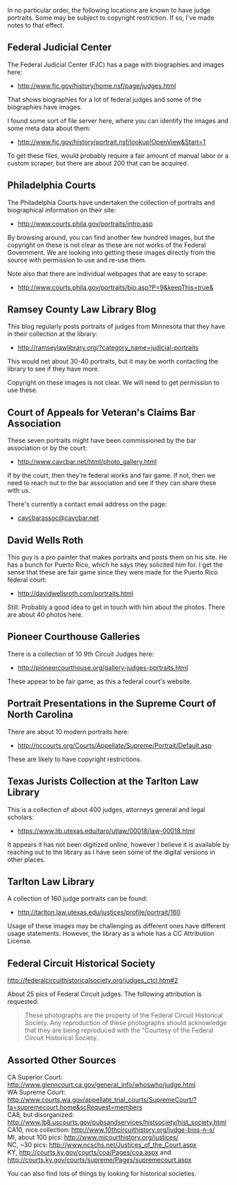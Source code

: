 In no particular order, the following locations are known to have judge 
portraits. Some may be subject to copyright restriction. If so, I've made notes
to that effect.


Federal Judicial Center
-----------------------
The Federal Judicial Center (FJC) has a page with biographies and images here:

 - http://www.fjc.gov/history/home.nsf/page/judges.html
 
That shows biographies for a lot of federal judges and some of the biographies
have images. 

I found some sort of file server here, where you can identify the images and 
some meta data about them:

 - http://www.fjc.gov/history/portrait.nsf/lookup!OpenView&Start=1
 
To get these files, would probably require a fair amount of manual labor or a 
custom scraper, but there are about 200 that can be acquired.


Philadelphia Courts
-------------------
The Philadelphia Courts have undertaken the collection of portraits and 
biographical information on their site:

 - http://www.courts.phila.gov/portraits/intro.asp
 
By browsing around, you can find another few hundred images, but the copyright
on these is not clear as these are not works of the Federal Government. We are 
looking into getting these images directly from the source with permission to 
use and re-use them.

Note also that there are individual webpages that are easy to scrape: 

 - http://www.courts.phila.gov/portraits/bio.asp?P=9&keepThis=true&


Ramsey County Law Library Blog
------------------------------
This blog regularly posts portraits of judges from Minnesota that they have in
their collection at the library:

 - http://ramseylawlibrary.org/?category_name=judicial-portraits
 
This would net about 30-40 portraits, but it may be worth contacting the 
library to see if they have more.

Copyright on these images is not clear. We will need to get permission to use 
these.


Court of Appeals for Veteran's Claims Bar Association
-----------------------------------------------------
These seven portraits might have been commissioned by the bar association or by
the court:

 - http://www.cavcbar.net/html/photo_gallery.html
 
If by the court, then they're federal works and fair game. If not, then we need
to reach out to the bar association and see if they can share these with us.

There's currently a contact email address on the page:

 - cavcbarassoc@cavcbar.net
 

David Wells Roth
----------------
This guy is a pro painter that makes portraits and posts them on his site. He 
has a bunch for Puerto Rico, which he says they solicited him for. I get the 
sense that these are fair game since they were made for the Puerto Rico federal
court:

 - http://davidwellsroth.com/portraits.html
 
Still: Probably a good idea to get in touch with him about the photos. There are
about 40 photos here.


Pioneer Courthouse Galleries
----------------------------
There is a collection of 10 9th Circuit Judges here:

 - http://pioneercourthouse.org/gallery-judges-portraits.html
 
These appear to be fair game, as this a federal court's website.


Portrait Presentations in the Supreme Court of North Carolina
-------------------------------------------------------------
There are about 10 modern portraits here:

 - http://nccourts.org/Courts/Appellate/Supreme/Portrait/Default.asp
 
These are likely to have copyright restrictions.



Texas Jurists Collection at the Tarlton Law Library
---------------------------------------------------
This is a collection of about 400 judges, attorneys general and legal scholars: 

 - https://www.lib.utexas.edu/taro/utlaw/00018/law-00018.html
 
It appears it has not been digitized online, however I believe it is available
by reaching out to the library as I have seen some of the digital versions in 
other places.


Tarlton Law Library
-------------------
A collection of 160 judge portraits can be found:

 - http://tarlton.law.utexas.edu/justices/profile/portrait/160
 
Usage of these images may be challenging as different ones have different usage
statements. However, the library as a whole has a CC Attribution License.


Federal Circuit Historical Society
----------------------------------
http://federalcircuithistoricalsociety.org/judges_ctcl.htm#2

About 25 pics of Federal Circuit judges. The following attribution is requested:

> These photographs are the property of the Federal Circuit Historical Society. 
> Any reproduction of these photographs should acknowledge that they are being 
> reproduced with the "Courtesy of the Federal Circuit Historical Society.


Assorted Other Sources
----------------------
CA Superior Court: http://www.glenncourt.ca.gov/general_info/whoswho/judge.html  
WA Supreme Court: http://www.courts.wa.gov/appellate_trial_courts/SupremeCourt/?fa=supremecourt.home&scRequest=members  
CA8, but disorganized: http://www.lb8.uscourts.gov/pubsandservices/histsociety/hist_society.html  
CA10, nice collection: http://www.10thcircuithistory.org/judge-bios-n-s/  
MI, about 100 pics: http://www.micourthistory.org/justices/  
NC, ~30 pics: http://www.ncschs.net/Justices_of_the_Court.aspx  
KY, http://courts.ky.gov/courts/coa/Pages/coa.aspx and http://courts.ky.gov/courts/supreme/Pages/supremecourt.aspx  

You can also find lots of things by looking for historical societies.
